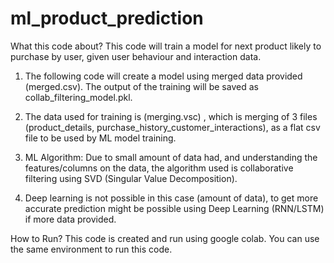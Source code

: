 # ml_product_prediction

What this code about?
This code will train a model for next product likely to purchase by user, given user behaviour and interaction data.
 
1. The following code will create a model using merged data provided (merged.csv). The output of the training will be saved as collab_filtering_model.pkl.

2. The data used for training is (merging.vsc) , which is  merging of 3 files (product_details, purchase_history_customer_interactions), as a flat csv file to be used by ML model training.

3. ML Algorithm: Due to small amount of data had, and understanding the features/columns on the data, the algorithm used is collaborative filtering using SVD (Singular Value Decomposition).

4. Deep learning is not possible in this case (amount of data), to get more accurate prediction might be possible using Deep Learning (RNN/LSTM) if more data provided.

How to Run?
This code is created and run using google colab. You can use the same environment to run this code.




